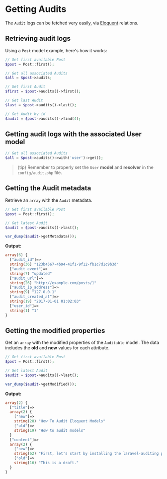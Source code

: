 # Getting Audits

The `Audit` logs can be fetched very easily, via [Eloquent](https://laravel.com/docs/master/eloquent) relations.

## Retrieving audit logs

Using a `Post` model example, here's how it works:

```php
// Get first available Post
$post = Post::first();

// Get all associated Audits
$all = $post->audits;

// Get first Audit
$first = $post->audits()->first();

// Get last Audit
$last = $post->audits()->last();

// Get Audit by id
$audit = $post->audits()->find(4);
```

## Getting audit logs with the associated User model

```php
// Get all associated Audits
$all = $post->audits()->with('user')->get();
```

> {tip} Remember to properly set the `User` **model** and **resolver** in the `config/audit.php` file.

## Getting the Audit metadata
Retrieve an `array` with the `Audit` metadata.

```php
// Get first available Post
$post = Post::first();

// Get latest Audit
$audit = $post->audits()->last();

var_dump($audit->getMetadata());
```

**Output:**
```php
array(6) {
  ["audit_id"]=>
  string(36) "123b4567-4b94-41f1-9f12-fb1c7d1c9b3d"
  ["audit_event"]=>
  string(7) "updated"
  ["audit_url"]=>
  string(26) "http://example.com/posts/1"
  ["audit_ip_address"]=>
  string(9) "127.0.0.1"
  ["audit_created_at"]=>
  string(19) "2017-01-01 01:02:03"
  ["user_id"]=>
  string(1) "1"
}
```

## Getting the modified properties
Get an `array` with the modified properties of the `Auditable` model.
The data includes the **old** and **new** values for each attribute.

```php
// Get first available Post
$post = Post::first();

// Get latest Audit
$audit = $post->audits()->last();

var_dump($audit->getModified());
```

**Output:**
```php
array(2) {
  ["title"]=>
  array(2) {
    ["new"]=>
    string(28) "How To Audit Eloquent Models"
    ["old"]=>
    string(19) "How to audit models"
  }
  ["content"]=>
  array(2) {
    ["new"]=>
    string(62) "First, let's start by installing the laravel-auditing package."
    ["old"]=>
    string(16) "This is a draft."
  }
}
```

